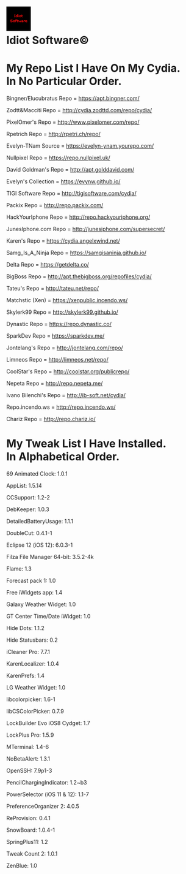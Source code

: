 <h1><img src="CydiaIcon.png"><br>Idiot Software©</h1>

<h1>My Repo List I Have On My Cydia.</br>In No Particular Order.</h1>

Bingner/Elucubratus Repo = https://apt.bingner.com/

Zodtt&Macciti Repo = http://cydia.zodttd.com/repo/cydia/

PixelOmer's Repo = http://www.pixelomer.com/repo/

Rpetrich Repo = http://rpetri.ch/repo/

Evelyn-TNam Source = https://evelyn-ynam.yourepo.com/

Nullpixel Repo = https://repo.nullpixel.uk/

David Goldman's Repo = http://apt.golddavid.com/

Evelyn's Collection = https://evynw.github.io/

TIGI Software Repo = http://tigisoftware.com/cydia/

Packix Repo = http://repo.packix.com/

HackYourIphone Repo = http://repo.hackyouriphone.org/

JunesIphone.com Repo = http://junesiphone.com/supersecret/

Karen's Repo = https://cydia.angelxwind.net/

Samg_Is_A_Ninja Repo = https://samgisaninja.github.io/

Delta Repo = https://getdelta.co/

BigBoss Repo = http://apt.thebigboss.org/repofiles/cydia/

Tateu's Repo = http://tateu.net/repo/

Matchstic (Xen) = https://xenpublic.incendo.ws/

Skylerk99 Repo = http://skylerk99.github.io/

Dynastic Repo = https://repo.dynastic.co/

SparkDev Repo = https://sparkdev.me/

Jontelang's Repo = http://jontelang.com/repo/

Limneos Repo = http://limneos.net/repo/

CoolStar's Repo = http://coolstar.org/publicrepo/

Nepeta Repo = http://repo.nepeta.me/

Ivano Bilenchi's Repo = http://ib-soft.net/cydia/

Repo.incendo.ws = http://repo.incendo.ws/

Chariz Repo = http://repo.chariz.io/


<h1>My Tweak List I Have Installed.</br>In Alphabetical Order.</h1>

69 Animated Clock: 1.0.1

AppList: 1.5.14

CCSupport: 1.2-2

DebKeeper: 1.0.3

DetailedBatteryUsage: 1.1.1

DoubleCut: 0.4.1-1

Eclipse 12 (iOS 12): 6.0.3-1

Filza File Manager 64-bit: 3.5.2-4k

Flame: 1.3

Forecast pack 1: 1.0

Free iWidgets app: 1.4

Galaxy Weather Widget: 1.0

GT Center Time/Date iWidget: 1.0

Hide Dots: 1.1.2

Hide Statusbars: 0.2

iCleaner Pro: 7.7.1

KarenLocalizer: 1.0.4

KarenPrefs: 1.4

LG Weather Widget: 1.0

libcolorpicker: 1.6-1

libCSColorPicker: 0.7.9

LockBuilder Evo iOS8 Cydget: 1.7

LockPlus Pro: 1.5.9

MTerminal: 1.4-6

NoBetaAlert: 1.3.1

OpenSSH: 7.9p1-3

PencilChargingIndicator: 1.2~b3

PowerSelector (iOS 11 & 12): 1.1-7

PreferenceOrganizer 2: 4.0.5

ReProvision: 0.4.1

SnowBoard: 1.0.4-1

SpringPlus11: 1.2

Tweak Count 2: 1.0.1

ZenBlue: 1.0

